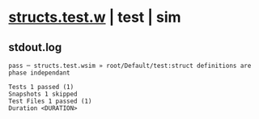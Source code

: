 # [structs.test.w](../../../../../tests/valid/structs.test.w) | test | sim

## stdout.log
```log
pass ─ structs.test.wsim » root/Default/test:struct definitions are phase independant

Tests 1 passed (1)
Snapshots 1 skipped
Test Files 1 passed (1)
Duration <DURATION>
```

